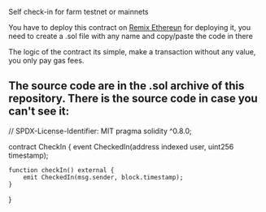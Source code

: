 Self check-in for farm testnet or mainnets

You have to deploy this contract on [Remix Ethereun](https://remix.ethereum.org/) for deploying it, you need to create a .sol file with any name and copy/paste the code in there

The logic of the contract its simple, make a transaction without any value, you only pay gas fees.

The source code are in the .sol archive of this repository. There is the source code in case you can't see it:
-------------------------------------------------------------------------------------------------------------

// SPDX-License-Identifier: MIT
pragma solidity ^0.8.0;

contract CheckIn {
    event CheckedIn(address indexed user, uint256 timestamp);

    function checkIn() external {
        emit CheckedIn(msg.sender, block.timestamp);
    }
}
